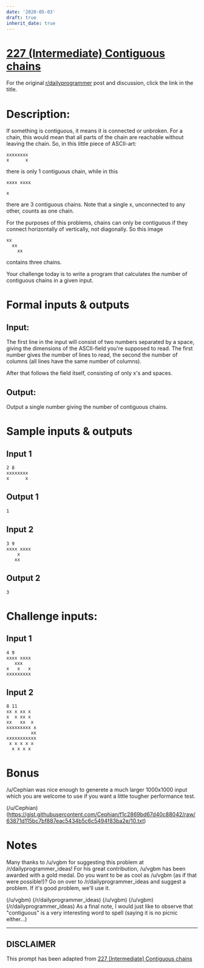 ```yaml
---
date: '2020-05-03'
draft: true
inherit_date: true
---
```


# [227 (Intermediate) Contiguous chains](https://www.reddit.com/r/dailyprogrammer/comments/3gpjn3/20150812_challenge_227_intermediate_contiguous/)

For the original [r/dailyprogrammer](https://www.reddit.com/r/dailyprogrammer/) post and discussion, click the link in the title.

# Description:
If something is contiguous, it means it is connected or unbroken. For a chain, this would mean that all parts of the chain are reachable without leaving the chain. So, in this little piece of ASCII-art:    


```
xxxxxxxx  
x      x
```
there is only 1 contiguous chain, while in this


```
xxxx xxxx 

x
```
there are 3 contiguous chains. Note that a single x, unconnected to any other, counts as one chain. 

For the purposes of this problems, chains can only be contiguous if they connect horizontally of vertically, not diagonally. So this image


```
xx
  xx
    xx
```
contains three chains.

Your challenge today is to write a program that calculates the number of contiguous chains in a given input.  

# Formal inputs & outputs
## Input:
The first line in the input will consist of two numbers separated by a space, giving the dimensions of the ASCII-field you're supposed to read. The first number gives the number of lines to read, the second the number of columns (all lines have the same number of columns).

After that follows the field itself, consisting of only x's and spaces. 

## Output:
Output a single number giving the number of contiguous chains. 

# Sample inputs & outputs
## Input 1

```
2 8
xxxxxxxx
x      x
```
## Output 1

```
1
```
## Input 2

```
3 9
xxxx xxxx
    x    
   xx
```
## Output 2

```
3
```
# Challenge inputs:
## Input 1

```
4 9
xxxx xxxx
   xxx   
x   x   x
xxxxxxxxx
```
## Input 2

```
8 11
xx x xx x  
x  x xx x  
xx   xx  x 
xxxxxxxxx x
         xx
xxxxxxxxxxx
 x x x x x 
  x x x x
```
# Bonus
/u/Cephian was nice enough to generete a much larger 1000x1000 input which you are welcome to use if you want a little tougher performance test. 

(/u/Cephian)
(https://gist.githubusercontent.com/Cephian/f1c2869bd67d40c88042/raw/63871d115bc7bf887eac5434b5c6c5494f83ba2e/10.txt)
# Notes
Many thanks to /u/vgbm for suggesting this problem at /r/dailyprogrammer_ideas! For his great contribution, /u/vgbm has been awarded with a gold medal. Do you want to be as cool as /u/vgbm (as if that were possible!)? Go on over to /r/dailyprogrammer_ideas and suggest a problem. If it's good problem, we'll use it. 

(/u/vgbm)
(/r/dailyprogrammer_ideas)
(/u/vgbm)
(/u/vgbm)
(/r/dailyprogrammer_ideas)
As a final note, I would just like to observe that "contiguous" is a very interesting word to spell (saying it is no picnic either...)


----
## **DISCLAIMER**
This prompt has been adapted from [227 [Intermediate] Contiguous chains](https://www.reddit.com/r/dailyprogrammer/comments/3gpjn3/20150812_challenge_227_intermediate_contiguous/
)
